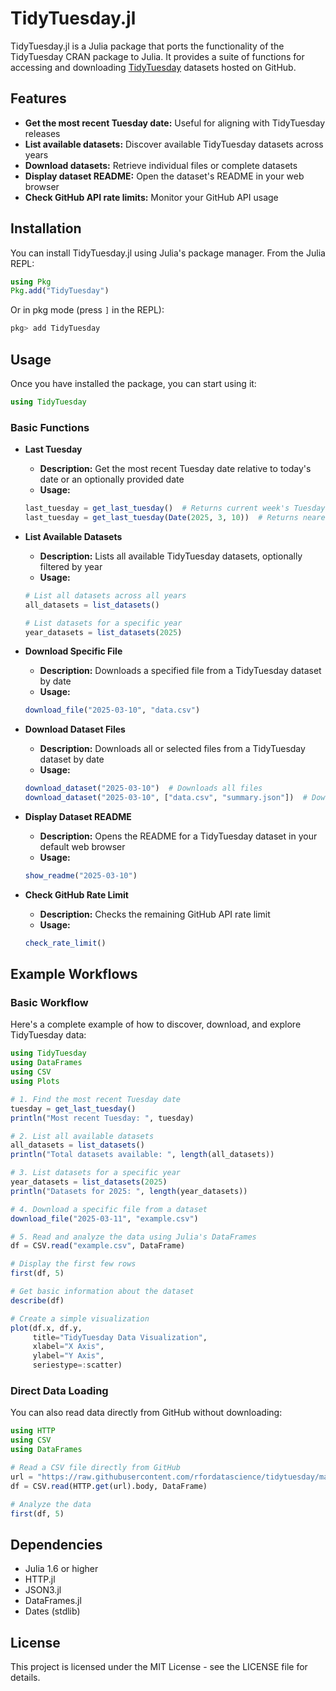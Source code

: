 # TidyTuesday.jl

TidyTuesday.jl is a Julia package that ports the functionality of the TidyTuesday CRAN package to Julia. It provides a suite of functions for accessing and downloading [TidyTuesday](https://github.com/rfordatascience/tidytuesday) datasets hosted on GitHub.

## Features

* **Get the most recent Tuesday date:** Useful for aligning with TidyTuesday releases
* **List available datasets:** Discover available TidyTuesday datasets across years
* **Download datasets:** Retrieve individual files or complete datasets
* **Display dataset README:** Open the dataset's README in your web browser
* **Check GitHub API rate limits:** Monitor your GitHub API usage

## Installation

You can install TidyTuesday.jl using Julia's package manager. From the Julia REPL:

```julia
using Pkg
Pkg.add("TidyTuesday")
```

Or in pkg mode (press `]` in the REPL):

```julia
pkg> add TidyTuesday
```

## Usage

Once you have installed the package, you can start using it:

```julia
using TidyTuesday
```

### Basic Functions

* **Last Tuesday**
  * **Description:** Get the most recent Tuesday date relative to today's date or an optionally provided date
  * **Usage:**
  ```julia
  last_tuesday = get_last_tuesday()  # Returns current week's Tuesday
  last_tuesday = get_last_tuesday(Date(2025, 3, 10))  # Returns nearest Tuesday to specified date
  ```

* **List Available Datasets**
  * **Description:** Lists all available TidyTuesday datasets, optionally filtered by year
  * **Usage:**
  ```julia
  # List all datasets across all years
  all_datasets = list_datasets()
  
  # List datasets for a specific year
  year_datasets = list_datasets(2025)
  ```

* **Download Specific File**
  * **Description:** Downloads a specified file from a TidyTuesday dataset by date
  * **Usage:**
  ```julia
  download_file("2025-03-10", "data.csv")
  ```

* **Download Dataset Files**
  * **Description:** Downloads all or selected files from a TidyTuesday dataset by date
  * **Usage:**
  ```julia
  download_dataset("2025-03-10")  # Downloads all files
  download_dataset("2025-03-10", ["data.csv", "summary.json"])  # Downloads specific files
  ```

* **Display Dataset README**
  * **Description:** Opens the README for a TidyTuesday dataset in your default web browser
  * **Usage:**
  ```julia
  show_readme("2025-03-10")
  ```

* **Check GitHub Rate Limit**
  * **Description:** Checks the remaining GitHub API rate limit
  * **Usage:**
  ```julia
  check_rate_limit()
  ```

## Example Workflows

### Basic Workflow

Here's a complete example of how to discover, download, and explore TidyTuesday data:

```julia
using TidyTuesday
using DataFrames
using CSV
using Plots

# 1. Find the most recent Tuesday date
tuesday = get_last_tuesday()
println("Most recent Tuesday: ", tuesday)

# 2. List all available datasets
all_datasets = list_datasets()
println("Total datasets available: ", length(all_datasets))

# 3. List datasets for a specific year
year_datasets = list_datasets(2025)
println("Datasets for 2025: ", length(year_datasets))

# 4. Download a specific file from a dataset
download_file("2025-03-11", "example.csv")

# 5. Read and analyze the data using Julia's DataFrames
df = CSV.read("example.csv", DataFrame)

# Display the first few rows
first(df, 5)

# Get basic information about the dataset
describe(df)

# Create a simple visualization
plot(df.x, df.y, 
     title="TidyTuesday Data Visualization",
     xlabel="X Axis",
     ylabel="Y Axis",
     seriestype=:scatter)
```

### Direct Data Loading

You can also read data directly from GitHub without downloading:

```julia
using HTTP
using CSV
using DataFrames

# Read a CSV file directly from GitHub
url = "https://raw.githubusercontent.com/rfordatascience/tidytuesday/main/data/2025/2025-03-18/palmtrees.csv"
df = CSV.read(HTTP.get(url).body, DataFrame)

# Analyze the data
first(df, 5)
```

## Dependencies

- Julia 1.6 or higher
- HTTP.jl
- JSON3.jl
- DataFrames.jl
- Dates (stdlib)

## License

This project is licensed under the MIT License - see the LICENSE file for details. 